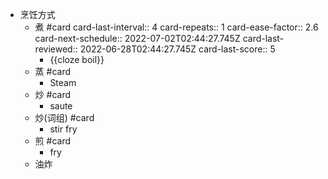 - 烹饪方式
	- 煮 #card
	  card-last-interval:: 4
	  card-repeats:: 1
	  card-ease-factor:: 2.6
	  card-next-schedule:: 2022-07-02T02:44:27.745Z
	  card-last-reviewed:: 2022-06-28T02:44:27.745Z
	  card-last-score:: 5
		- {{cloze boil}}
	- 蒸 #card
		- Steam
	- 炒 #card
		- saute
	- 炒(词组) #card
		- stir fry
	- 煎 #card
		- fry
	- 油炸